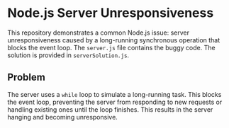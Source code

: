 # Node.js Server Unresponsiveness

This repository demonstrates a common Node.js issue: server unresponsiveness caused by a long-running synchronous operation that blocks the event loop.  The `server.js` file contains the buggy code. The solution is provided in `serverSolution.js`.

## Problem

The server uses a `while` loop to simulate a long-running task. This blocks the event loop, preventing the server from responding to new requests or handling existing ones until the loop finishes.  This results in the server hanging and becoming unresponsive.